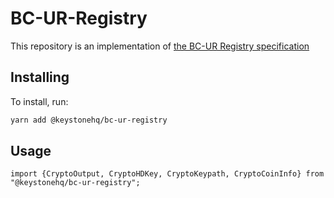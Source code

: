# BC-UR-Registry
This repository is an implementation of [the BC-UR Registry specification](https://github.com/BlockchainCommons/Research/blob/master/papers/bcr-2020-006-urtypes.md)

## Installing 

To install, run:
```bash
yarn add @keystonehq/bc-ur-registry
```

## Usage

```
import {CryptoOutput, CryptoHDKey, CryptoKeypath, CryptoCoinInfo} from "@keystonehq/bc-ur-registry";


```